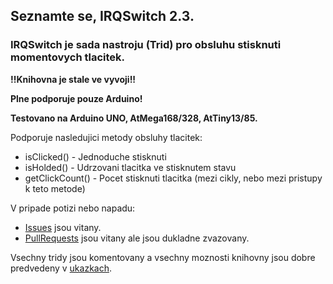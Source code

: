 ## Seznamte se, IRQSwitch 2.3.

### IRQSwitch je sada nastroju (Trid) pro obsluhu stisknuti momentovych tlacitek.
**!!Knihovna je stale ve vyvoji!!**

**Plne podporuje pouze Arduino!**

**Testovano na Arduino UNO, AtMega168/328, AtTiny13/85.**

Podporuje nasledujici metody obsluhy tlacitek:
- isClicked()     - Jednoduche stisknuti
- isHolded()      - Udrzovani tlacitka ve stisknutem stavu
- getClickCount() - Pocet stisknuti tlacitka (mezi cikly, nebo mezi pristupy k teto metode)

V pripade potizi nebo napadu:
- [Issues](http://github.com/colesnicov/IRQSwitch/issues/) jsou vitany.
- [PullRequests](http://github.com/colesnicov/IRQSwitch/pulls/) jsou vitany ale jsou dukladne zvazovany.

Vsechny tridy jsou komentovany a vsechny moznosti knihovny jsou dobre predvedeny v [ukazkach](http://github.com/colesnicov/IRQSwitch/examples/).
